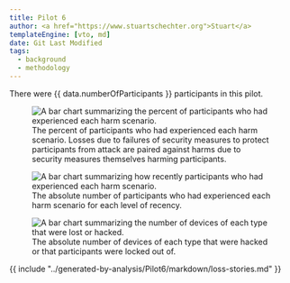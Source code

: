 ```yaml
---
title: Pilot 6
author: <a href="https://www.stuartschechter.org">Stuart</a>
templateEngine: [vto, md]
date: Git Last Modified
tags:
  - background
  - methodology
---
```


There were {{ data.numberOfParticipants }} participants in this pilot.

<figure>
  <img src="/graphs/pilot6/scenario-bar-chart.svg" alt="A bar chart summarizing the percent of participants who had experienced each harm scenario."/>
  <caption>The percent of participants who had experienced each harm scenario. Losses due to failures of security measures to protect participants from attack are paired against harms due to security measures themselves harming participants.</caption>
</figure>

<figure>
  <img src="/graphs/pilot6/scenario-recency-bar-chart.svg" alt="A bar chart summarizing how recently participants who had experienced each harm scenario."/>
  <caption>The absolute number of participants who had experienced each harm scenario for each level of recency.</caption>
</figure>


<figure>
  <img src="/graphs/pilot6/device-bar-chart.svg" alt="A bar chart summarizing the number of devices of each type that were lost or hacked."/>
  <caption>The absolute number of devices of each type that were hacked or that participants were locked out of.</caption>
</figure>


{{ include "../generated-by-analysis/Pilot6/markdown/loss-stories.md" }}
